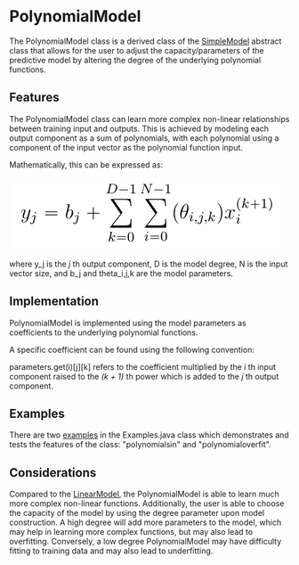 # PolynomialModel

The PolynomialModel class is a derived class of the [SimpleModel](SimpleModel.md) abstract class that allows for the user to adjust the capacity/parameters of the predictive model by altering the degree of the underlying polynomial functions.


## Features

The PolynomialModel class can learn more complex non-linear relationships between training input and outputs. This is achieved by modeling each output component as a sum of polynomials, with each polynomial using a component of the input vector as the polynomial function input.

Mathematically, this can be expressed as:

![Polynomial equation](images/polynomial_equation.png)

where y_j is the *j* th output component, D is the model degree, N is the input vector size, and b_j and theta_i,j,k are the model parameters.


## Implementation

PolynomialModel is implemented using the model parameters as coefficients to the underlying polynomial functions.

A specific coefficient can be found using the following convention:

parameters.get(i)[j][k] refers to the coefficient multiplied by the *i* th input component raised to the *(k + 1)* th power which is added to the *j* th output component.

## Examples

There are two [examples](Example.md) in the Examples.java class which demonstrates and tests the features of the class: "polynomialsin" and "polynomialoverfit".

## Considerations

Compared to the [LinearModel](LinearModel.md), the PolynomialModel is able to learn much more complex non-linear functions. Additionally, the user is able to choose the capacity of the model by using the degree parameter upon model construction. A high degree will add more parameters to the model, which may help in learning more complex functions, but may also lead to overfitting. Conversely, a low degree PolynomialModel may have difficulty fitting to training data and may also lead to underfitting.
